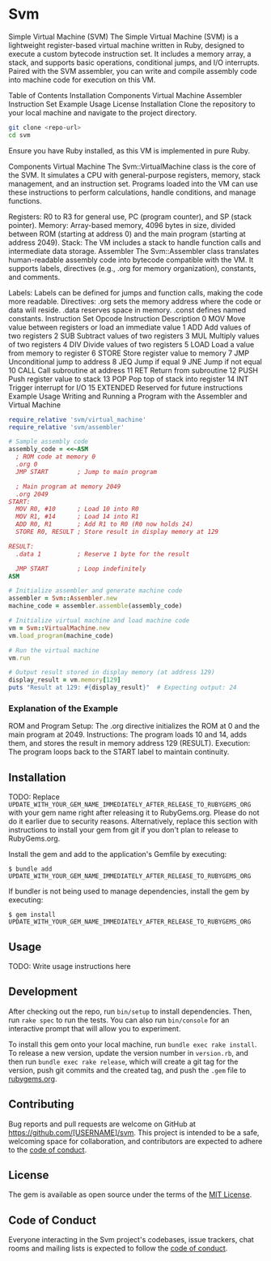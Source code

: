 # Svm
Simple Virtual Machine (SVM)
The Simple Virtual Machine (SVM) is a lightweight register-based virtual machine written in Ruby, designed to execute a custom bytecode instruction set. It includes a memory array, a stack, and supports basic operations, conditional jumps, and I/O interrupts. Paired with the SVM assembler, you can write and compile assembly code into machine code for execution on this VM.

Table of Contents
Installation
Components
Virtual Machine
Assembler
Instruction Set
Example Usage
License
Installation
Clone the repository to your local machine and navigate to the project directory.

```bash
git clone <repo-url>
cd svm
```
Ensure you have Ruby installed, as this VM is implemented in pure Ruby.

Components
Virtual Machine
The Svm::VirtualMachine class is the core of the SVM. It simulates a CPU with general-purpose registers, memory, stack management, and an instruction set. Programs loaded into the VM can use these instructions to perform calculations, handle conditions, and manage functions.

Registers: R0 to R3 for general use, PC (program counter), and SP (stack pointer).
Memory: Array-based memory, 4096 bytes in size, divided between ROM (starting at address 0) and the main program (starting at address 2049).
Stack: The VM includes a stack to handle function calls and intermediate data storage.
Assembler
The Svm::Assembler class translates human-readable assembly code into bytecode compatible with the VM. It supports labels, directives (e.g., .org for memory organization), constants, and comments.

Labels: Labels can be defined for jumps and function calls, making the code more readable.
Directives:
.org sets the memory address where the code or data will reside.
.data reserves space in memory.
.const defines named constants.
Instruction Set
Opcode	Instruction	Description
0	MOV	Move value between registers or load an immediate value
1	ADD	Add values of two registers
2	SUB	Subtract values of two registers
3	MUL	Multiply values of two registers
4	DIV	Divide values of two registers
5	LOAD	Load a value from memory to register
6	STORE	Store register value to memory
7	JMP	Unconditional jump to address
8	JEQ	Jump if equal
9	JNE	Jump if not equal
10	CALL	Call subroutine at address
11	RET	Return from subroutine
12	PUSH	Push register value to stack
13	POP	Pop top of stack into register
14	INT	Trigger interrupt for I/O
15	EXTENDED	Reserved for future instructions
Example Usage
Writing and Running a Program with the Assembler and Virtual Machine
```ruby
require_relative 'svm/virtual_machine'
require_relative 'svm/assembler'

# Sample assembly code
assembly_code = <<~ASM
  ; ROM code at memory 0
  .org 0
  JMP START        ; Jump to main program

  ; Main program at memory 2049
  .org 2049
START:
  MOV R0, #10      ; Load 10 into R0
  MOV R1, #14      ; Load 14 into R1
  ADD R0, R1       ; Add R1 to R0 (R0 now holds 24)
  STORE R0, RESULT ; Store result in display memory at 129

RESULT:
  .data 1          ; Reserve 1 byte for the result

  JMP START        ; Loop indefinitely
ASM

# Initialize assembler and generate machine code
assembler = Svm::Assembler.new
machine_code = assembler.assemble(assembly_code)

# Initialize virtual machine and load machine code
vm = Svm::VirtualMachine.new
vm.load_program(machine_code)

# Run the virtual machine
vm.run

# Output result stored in display memory (at address 129)
display_result = vm.memory[129]
puts "Result at 129: #{display_result}"  # Expecting output: 24
```
### Explanation of the Example
ROM and Program Setup: The .org directive initializes the ROM at 0 and the main program at 2049.
Instructions: The program loads 10 and 14, adds them, and stores the result in memory address 129 (RESULT).
Execution: The program loops back to the START label to maintain continuity.

## Installation

TODO: Replace `UPDATE_WITH_YOUR_GEM_NAME_IMMEDIATELY_AFTER_RELEASE_TO_RUBYGEMS_ORG` with your gem name right after releasing it to RubyGems.org. Please do not do it earlier due to security reasons. Alternatively, replace this section with instructions to install your gem from git if you don't plan to release to RubyGems.org.

Install the gem and add to the application's Gemfile by executing:

    $ bundle add UPDATE_WITH_YOUR_GEM_NAME_IMMEDIATELY_AFTER_RELEASE_TO_RUBYGEMS_ORG

If bundler is not being used to manage dependencies, install the gem by executing:

    $ gem install UPDATE_WITH_YOUR_GEM_NAME_IMMEDIATELY_AFTER_RELEASE_TO_RUBYGEMS_ORG

## Usage

TODO: Write usage instructions here

## Development

After checking out the repo, run `bin/setup` to install dependencies. Then, run `rake spec` to run the tests. You can also run `bin/console` for an interactive prompt that will allow you to experiment.

To install this gem onto your local machine, run `bundle exec rake install`. To release a new version, update the version number in `version.rb`, and then run `bundle exec rake release`, which will create a git tag for the version, push git commits and the created tag, and push the `.gem` file to [rubygems.org](https://rubygems.org).

## Contributing

Bug reports and pull requests are welcome on GitHub at https://github.com/[USERNAME]/svm. This project is intended to be a safe, welcoming space for collaboration, and contributors are expected to adhere to the [code of conduct](https://github.com/[USERNAME]/svm/blob/main/CODE_OF_CONDUCT.md).

## License

The gem is available as open source under the terms of the [MIT License](https://opensource.org/licenses/MIT).

## Code of Conduct

Everyone interacting in the Svm project's codebases, issue trackers, chat rooms and mailing lists is expected to follow the [code of conduct](https://github.com/[USERNAME]/svm/blob/main/CODE_OF_CONDUCT.md).
